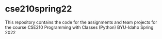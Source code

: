 # cse210spring22
This repository contains the code for the assignments and team projects for the course CSE210 Programming with Classes (Python) BYU-Idaho Spring 2022
